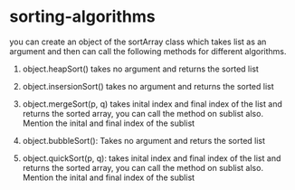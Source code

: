# sorting-algorithms
 you can create an object of the sortArray class which takes list as an argument and then can call the following methods for different algorithms.
 
  1. object.heapSort()
     takes no argument and returns the sorted list
     
  2. object.insersionSort()
     takes no argument and returns the sorted list
 
  3. object.mergeSort(p, q)
     takes inital index and final index of the list and returns the sorted array, you can call the method on sublist also. Mention the inital and final index of the sublist
     
  4. object.bubbleSort():
     Takes no argument and returs the sorted list
     
  5. object.quickSort(p, q):
    takes inital index and final index of the list and returns the sorted array, you can call the method on sublist also. Mention the inital and final index of the sublist
      
     
